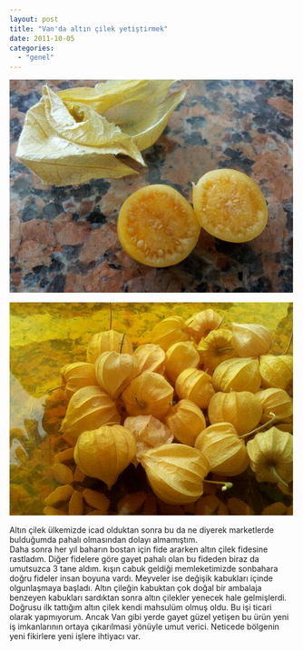 ```yaml
---
layout: post
title: "Van'da altın çilek yetiştirmek"
date: 2011-10-05
categories: 
  - "genel"
---
```


![image](/images/wpid-2011-09-24-10-11-05.jpg)  
  
![image](/images/wpid-2011-09-24-09-41-53.jpg)  
  

Altın çilek ülkemizde icad olduktan sonra bu da ne diyerek marketlerde bulduğumda pahalı olmasından dolayı almamıştım.  
Daha sonra her yıl baharın bostan için fide ararken altın çilek fidesine rastladım. Diğer fidelere göre gayet pahalı olan bu fideden biraz da umutsuzca 3 tane aldım. kışın cabuk geldiği memleketimizde sonbahara doğru fideler insan boyuna vardı. Meyveler ise değişik kabukları içinde olgunlaşmaya başladı. Altın çileğin kabuktan çok doğal bir ambalaja benzeyen kabukları sardıktan sonra altın çilekler yenecek hale gelmişlerdi.  
Doğrusu ilk tattığım altın çilek kendi mahsulüm olmuş oldu. Bu işi ticari olarak yapmıyorum. Ancak Van gibi yerde gayet güzel yetişen bu ürün yeni iş imkanlarının ortaya çıkarılmasi yönüyle umut verici. Neticede bölgenin yeni fikirlere yeni işlere ihtiyacı var.

